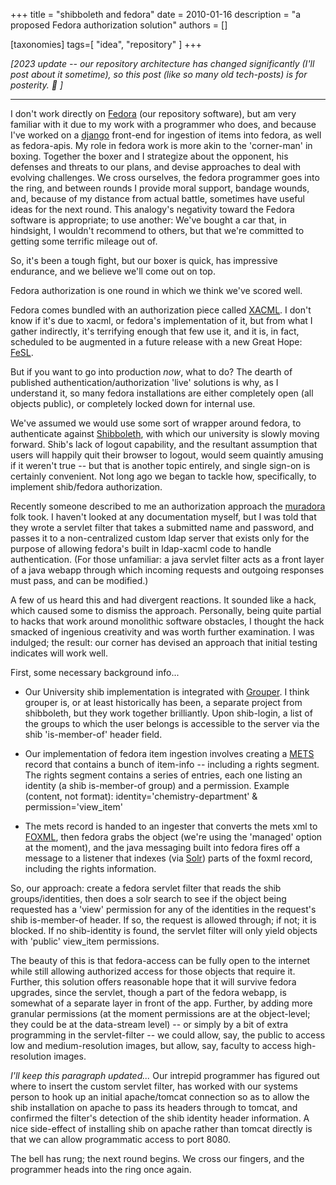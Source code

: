+++
title = "shibboleth and fedora"
date = 2010-01-16
description = "a proposed Fedora authorization solution"
authors = []

[taxonomies]
tags=[ "idea", "repository" ]
+++

_[2023 update -- our repository architecture has changed significantly (I'll post about it sometime), so this post (like so many old tech-posts) is for posterity. 🙂 ]_

---

I don't work directly on [Fedora][fedora_link] (our repository software), but am very familiar with it due to my work with a programmer who does, and because I've worked on a [django](http://www.djangoproject.com/) front-end for ingestion of items into fedora, as well as fedora-apis. My role in fedora work is more akin to the 'corner-man' in boxing. Together the boxer and I strategize about the opponent, his defenses and threats to our plans, and devise approaches to deal with evolving challenges. We cross ourselves, the fedora programmer goes into the ring, and between rounds I provide moral support, bandage wounds, and, because of my distance from actual battle, sometimes have useful ideas for the next round. This analogy's negativity toward the Fedora software is appropriate; to use another: We've bought a car that, in hindsight, I wouldn't recommend to others, but that we're committed to getting some terrific mileage out of.

[fedora_link]: http://en.wikipedia.org/wiki/Fedora_(software)

So, it's been a tough fight, but our boxer is quick, has impressive endurance, and we believe we'll come out on top.

Fedora authorization is one round in which we think we've scored well.

Fedora comes bundled with an authorization piece called [XACML](http://en.wikipedia.org/wiki/XACML). I don't know if it's due to xacml, or fedora's implementation of it, but from what I gather indirectly, it's terrifying enough that few use it, and it is, in fact, scheduled to be augmented in a future release with a new Great Hope: [FeSL](https://wiki.lyrasis.org/display/FEDORA34/FeSL+Authentication).

But if you want to go into production *now*, what to do? The dearth of published authentication/authorization 'live' solutions is why, as I understand it, so many fedora installations are either completely open (all objects public), or completely locked down for internal use.

We've assumed we would use some sort of wrapper around fedora, to authenticate against [Shibboleth](http://shibboleth.internet2.edu/), with which our university is slowly moving forward. Shib's lack of logout capability, and the resultant assumption that users will happily quit their browser to logout, would seem quaintly amusing if it weren't true -- but that is another topic entirely, and single sign-on is certainly convenient. Not long ago we began to tackle how, specifically, to implement shib/fedora authorization.

Recently someone described to me an authorization approach the [muradora](http://www.muradora.org/muradora) folk took. I haven't looked at any documentation myself, but I was told that they wrote a servlet filter that takes a submitted name and password, and passes it to a non-centralized custom ldap server that exists only for the purpose of allowing fedora's built in ldap-xacml code to handle authentication. (For those unfamiliar: a java servlet filter acts as a front layer of a java webapp through which incoming requests and outgoing responses must pass, and can be modified.) 

A few of us heard this and had divergent reactions. It sounded like a hack, which caused some to dismiss the approach. Personally, being quite partial to hacks that work around monolithic software obstacles, I thought the hack smacked of ingenious creativity and was worth further examination. I was indulged; the result: our corner has devised an approach that initial testing indicates will work well.

First, some necessary background info... 

* Our University shib implementation is integrated with [Grouper](http://www.internet2.edu/grouper/). I think grouper is, or at least historically has been, a separate project from shibboleth, but they work together brilliantly. Upon shib-login, a list of the groups to which the user belongs is accessible to the server via the shib 'is-member-of' header field.

* Our implementation of fedora item ingestion involves creating a [METS](http://en.wikipedia.org/wiki/METS) record that contains a bunch of item-info -- including a rights segment. The rights segment contains a series of entries, each one listing an identity (a shib is-member-of group) and a permission. Example (content, not format): identity='chemistry-department' & permission='view_item'

* The mets record is handed to an ingester that converts the mets xml to [FOXML](http://www.fedora-commons.org/download/2.0/userdocs/digitalobjects/introFOXML.html), then fedora grabs the object (we're using the 'managed' option at the moment), and the java messaging built into fedora fires off a message to a listener that indexes (via [Solr](http://lucene.apache.org/solr/)) parts of the foxml record, including the rights information.

So, our approach: create a fedora servlet filter that reads the shib groups/identities, then does a solr search to see if the object being requested has a 'view' permission for any of the identities in the request's shib is-member-of header. If so, the request is allowed through; if not; it is blocked. If no shib-identity is found, the servlet filter will only yield objects with 'public' view_item permissions. 

The beauty of this is that fedora-access can be fully open to the internet while still allowing authorized access for those objects that require it. Further, this solution offers reasonable hope that it will survive fedora upgrades, since the servlet, though a part of the fedora webapp, is somewhat of a separate layer in front of the app. Further, by adding more granular permissions (at the moment permissions are at the object-level; they could be at the data-stream level) -- or simply by a bit of extra programming in the servlet-filter -- we could allow, say, the public to access low and medium-resolution images, but allow, say, faculty to access high-resolution images.

*I'll keep this paragraph updated...* Our intrepid programmer has figured out where to insert the custom servlet filter, has worked with our systems person to hook up an initial apache/tomcat connection so as to allow the shib installation on apache to pass its headers through to tomcat, and confirmed the filter's detection of the shib identity header information. A nice side-effect of installing shib on apache rather than tomcat directly is that we can allow programmatic access to port 8080.

The bell has rung; the next round begins. We cross our fingers, and the programmer heads into the ring once again.

